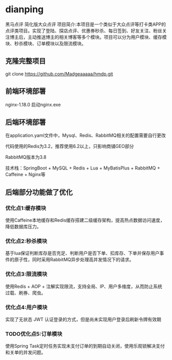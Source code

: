 # dianping
黑马点评
简化版大众点评
项目简介:本项目是一个类似于大众点评等打卡类APP的点评类项目。实现了登陆、探店点评、优惠券秒杀、每日签到、好友关注、粉丝关注博主后，主动推送博主的相关博客等多个模块。项目可以分为用户模块、缓存模块、秒杀模块、订单模块以及限流模块。

## 克隆完整项目
git clone https://github.com/Madgeaaaaa/hmdp.git
## 前端环境部署
nginx-1.18.0   启动nginx.exe    
## 后端环境部署
在application.yaml文件中，Mysql、Redis、RabbitMQ相关的配置需要自行更改

代码使用的Redis为3.2，推荐使用6.2以上，只影响商铺GEO部分

RabbitMQ版本为3.8

技术栈：SpringBoot + MySQL + Redis + Lua + MyBatisPlus + RabbitMQ + Caffeine + Nginx等



## 后端部分功能做了优化
### 优化点1:缓存模块
使用Caffeine本地缓存和Redis缓存搭建二级缓存架构，提高热点数据访问速度，降低数据库压力。

### 优化点2:秒杀模块
基于lua保证判断库存是否充足、判断用户是否下单、扣库存、下单并保存用户事件的原子性，同时采用RabbitMQ异步处理高并发情况下的请求。

### 优化点3:限流模块
使用Redis + AOP + 注解实现限流，支持全局、IP、用户多维度，从而防止系统过载、刷券、爬虫。

### 优化点4:用户模块
实现了无状态 JWT 认证登录的方式，但是尚未实现用户登录后刷新令牌有效期

### TODO优化点5:订单模块
使用Spring Task定时任务实现未支付订单的到期自动关闭，使用乐观锁解决支付和关单的并发问题。


